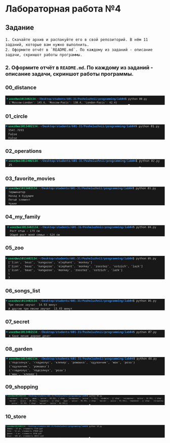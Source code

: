# Лабораторная работа №4
## Задание 
```
1. Скачайте архив и распакуйте его в свой репозиторий. В нём 11 заданий, которые вам нужно выполнить.
2. Оформите отчёт в `README.md`. По каждому из заданий - описание задачи, скриншот работы программы.
```

### 2. Оформите отчёт в `README.md`. По каждому из заданий - описание задачи, скриншот работы программы.


### 00_distance

![Alt text](Screenshot_20231204_153044.png)

### 01_circle

![Alt text](Screenshot_20231204_153145.png)

### 02_operations

![Alt text](Screenshot_20231204_153225.png)

### 03_favorite_movies

![Alt text](Screenshot_20231204_153251.png)

### 04_my_family

![Alt text](Screenshot_20231204_153403.png)

### 05_zoo

![Alt text](Screenshot_20231204_153430.png)

### 06_songs_list

![Alt text](Screenshot_20231204_153506.png)

### 07_secret

![Alt text](Screenshot_20231204_153536.png)

### 08_garden

![Alt text](Screenshot_20231204_153605.png)

### 09_shopping

![Alt text](Screenshot_20231204_153635.png)

### 10_store

![Alt text](Screenshot_20231204_153724.png)
